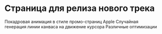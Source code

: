 # Страница для релиза нового трека

Покадровая анимация в стиле промо-страниц Apple
Случайная генерация линии канваса на движение курсора
Различные оптимизации
